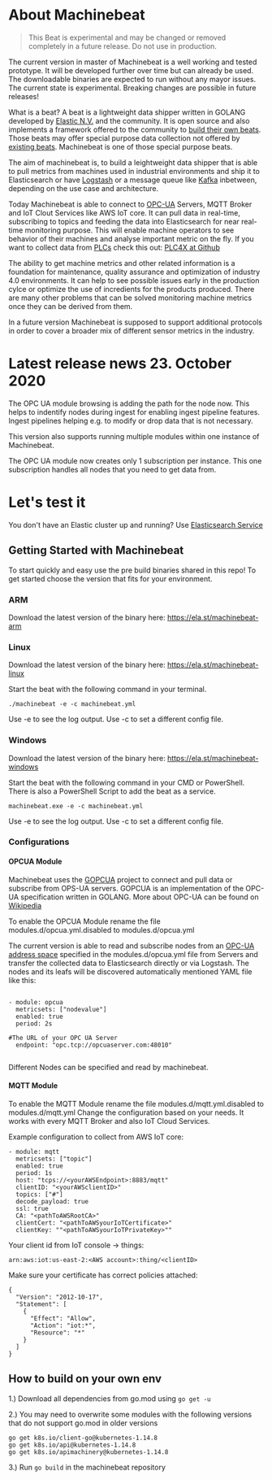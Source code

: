 # About Machinebeat

> This Beat is experimental and may be changed or removed completely in a future release. Do not use in production.

The current version in master of Machinebeat is a well working and tested prototype. It will be developed further over time but can already be used. The downloadable binaries are expected to run without any mayor issues. The current state is experimental. Breaking changes are possible in future releases!

What is a beat? A beat is a lightweight data shipper written in GOLANG developed by [Elastic N.V.](https://www.elastic.co) and the community. It is open source and also implements a framework offered to the community to [build their own beats](https://www.elastic.co/guide/en/beats/devguide/current/new-beat.html). Those beats may offer special purpose data collection not offered by [existing beats](https://www.elastic.co/products/beats). Machinebeat is one of those special purpose beats.

The aim of machinebeat is, to build a leightweight data shipper that is able to pull metrics from machines used in industrial  environments and ship it to Elasticsearch or have [Logstash](https://www.elastic.co/products/logstash) or a message queue like [Kafka](https://kafka.apache.org/) inbetween, depending on the use case and architecture.

Today Machinebeat is able to connect to [OPC-UA](https://opcfoundation.org/) Servers, MQTT Broker and IoT Clout Services like AWS IoT core. It can pull data in real-time, subscribing to topics and feeding the data into Elasticsearch for near real-time monitoring purpose. This will enable machine operators to see behavior of their machines and analyse important metric on the fly.
If you want to collect data from [PLCs](https://en.wikipedia.org/wiki/Programmable_logic_controller) check this out: [PLC4X at Github](https://github.com/apache/plc4x)

The ability to get machine metrics and other related information is a foundation for maintenance, quality assurance and optimization of industry 4.0 environments. It can help to see possible issues early in the production cylce or optimize the use of incredients for the products produced. There are many other problems that can be solved monitoring machine metrics once they can be derived from them.

In a future version Machinebeat is supposed to support additional protocols in order to cover a broader mix of different sensor metrics in the industry.

# Latest release news 23. October 2020

The OPC UA module browsing is adding the path for the node now. This helps to indentify nodes during ingest for enabling ingest pipeline features. Ingest pipelines helping e.g. to modify or drop data that is not necessary.

This version also supports running multiple modules within one instance of Machinebeat.

The OPC UA module now creates only 1 subscription per instance. This one subscription handles all nodes that you need to get data from.

# Let's test it

You don't have an Elastic cluster up and running?
Use [Elasticsearch Service](https://www.elastic.co/cloud/elasticsearch-service/signup)

## Getting Started with Machinebeat
To start quickly and easy use the pre build binaries shared in this repo!
To get started choose the version that fits for your environment.

### ARM
Download the latest version of the binary here:
https://ela.st/machinebeat-arm

### Linux
Download the latest version of the binary here:
https://ela.st/machinebeat-linux

Start the beat with the following command in your terminal.
```
./machinebeat -e -c machinebeat.yml
```
Use -e to see the log output.
Use -c to set a different config file.

### Windows

Download the latest version of the binary here:
https://ela.st/machinebeat-windows

Start the beat with the following command in your CMD or PowerShell. There is also a PowerShell Script to add the beat as a service.
```
machinebeat.exe -e -c machinebeat.yml
```
Use -e to see the log output.
Use -c to set a different config file.

### Configurations

#### OPCUA Module
Machinebeat uses the [GOPCUA](https://github.com/gopcua/opcua) project to connect and pull data or subscribe from OPS-UA servers. GOPCUA is an implementation of the OPC-UA specification written in GOLANG.
More about OPC-UA can be found on [Wikipedia](https://en.wikipedia.org/wiki/OPC_Unified_Architecture)

To enable the OPCUA Module rename the file modules.d/opcua.yml.disabled to modules.d/opcua.yml

The current version is able to read and subscribe nodes from an [OPC-UA address space](https://opcfoundation.org/developer-tools/specifications-unified-architecture/part-3-address-space-model/) specified in the modules.d/opcua.yml file from Servers and transfer the collected data to Elasticsearch directly or via Logstash. The nodes and its leafs will be discovered automatically mentioned YAML file like this:

```

- module: opcua
  metricsets: ["nodevalue"]
  enabled: true
  period: 2s
  
#The URL of your OPC UA Server
  endpoint: "opc.tcp://opcuaserver.com:48010"
  
```

Different Nodes can be specified and read by machinebeat.

#### MQTT Module
To enable the MQTT Module rename the file modules.d/mqtt.yml.disabled to modules.d/mqtt.yml
Change the configuration based on your needs. It works with every MQTT Broker and also IoT Cloud Services.

Example configuration to collect from AWS IoT core:
```
- module: mqtt
  metricsets: ["topic"]
  enabled: true
  period: 1s
  host: "tcps://<yourAWSEndpoint>:8883/mqtt"
  clientID: "<yourAWSclientID>"
  topics: ["#"]
  decode_payload: true
  ssl: true
  CA: "<pathToAWSRootCA>"
  clientCert: "<pathToAWSyourIoTCertificate>"
  clientKey: ""<pathToAWSyourIoTPrivateKey>""
```
Your client id from IoT console -> things:
```
arn:aws:iot:us-east-2:<AWS account>:thing/<clientID>
```
  
Make sure your certificate has correct policies attached:
```
{
  "Version": "2012-10-17",
  "Statement": [
    {
      "Effect": "Allow",
      "Action": "iot:*",
      "Resource": "*"
    }
  ]
}
```

## How to build on your own env

1.) Download all dependencies from go.mod using `go get -u`

2.) You may need to overwrite some modules with the following versions that do not support go.mod in older versions
```
go get k8s.io/client-go@kubernetes-1.14.8
go get k8s.io/api@kubernetes-1.14.8
go get k8s.io/apimachinery@kubernetes-1.14.8
```
3.) Run `go build` in the machinebeat repository
